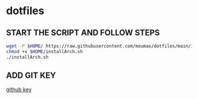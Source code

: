 # dotfiles

## START THE SCRIPT AND FOLLOW STEPS

```sh
wget -P $HOME/ https://raw.githubusercontent.com/moumax/dotfiles/main/installArch.sh && \
chmod +x $HOME/installArch.sh
./installArch.sh
```

## ADD GIT KEY

[github key](https://github.com/settings/keys)
<br /><br /><br />

